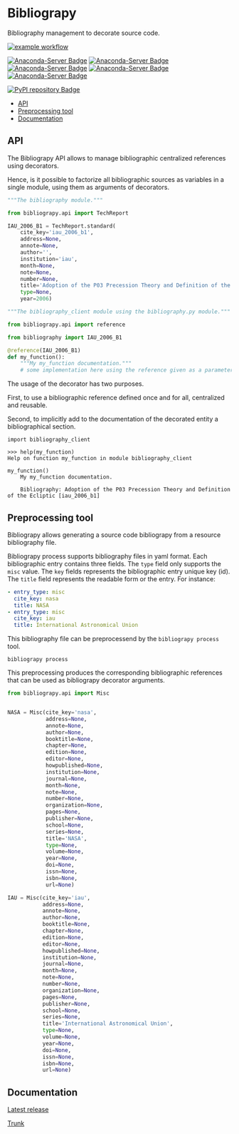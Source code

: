 # Bibliograpy

Bibliography management to decorate source code.

[![example workflow](https://github.com/SamuelAndresPascal/cosmoloj-py/actions/workflows/bibliograpy.yml/badge.svg)](https://github.com/SamuelAndresPascal/cosmoloj-py/actions)

[![Anaconda-Server Badge](https://anaconda.org/cosmoloj/bibliograpy/badges/version.svg)](https://anaconda.org/cosmoloj/bibliograpy)
[![Anaconda-Server Badge](https://anaconda.org/cosmoloj/bibliograpy/badges/latest_release_date.svg)](https://anaconda.org/cosmoloj/bibliograpy)
[![Anaconda-Server Badge](https://anaconda.org/cosmoloj/bibliograpy/badges/latest_release_relative_date.svg)](https://anaconda.org/cosmoloj/bibliograpy)
[![Anaconda-Server Badge](https://anaconda.org/cosmoloj/bibliograpy/badges/platforms.svg)](https://anaconda.org/cosmoloj/bibliograpy)
[![Anaconda-Server Badge](https://anaconda.org/cosmoloj/bibliograpy/badges/license.svg)](https://anaconda.org/cosmoloj/bibliograpy)

[![PyPI repository Badge](https://badge.fury.io/py/bibliograpy.svg)](https://badge.fury.io/py/bibliograpy)


* [API](#api)
* [Preprocessing tool](#preprocessing-tool)
* [Documentation](#documentation)



## API

The Bibliograpy API allows to manage bibliographic centralized references using decorators.

Hence, is it possible to factorize all bibliographic sources as variables in a single module, using them as arguments of
decorators.

```py
"""The bibliography module."""

from bibliograpy.api import TechReport

IAU_2006_B1 = TechReport.standard(
    cite_key='iau_2006_b1',
    address=None,
    annote=None,
    author='',
    institution='iau',
    month=None,
    note=None,
    number=None,
    title='Adoption of the P03 Precession Theory and Definition of the Ecliptic',
    type=None,
    year=2006)
```

```py
"""The bibliography_client module using the bibliography.py module."""

from bibliograpy.api import reference

from bibliography import IAU_2006_B1

@reference(IAU_2006_B1)
def my_function():
    """My my_function documentation."""
    # some implementation here using the reference given as a parameter to the decorator

```

The usage of the decorator has two purposes.

First, to use a bibliographic reference defined once and for all, centralized and reusable.

Second, to implicitly add to the documentation of the decorated entity a bibliographical section.

```
import bibliography_client

>>> help(my_function)
Help on function my_function in module bibliography_client

my_function()
    My my_function documentation.

    Bibliography: Adoption of the P03 Precession Theory and Definition of the Ecliptic [iau_2006_b1]
```

## Preprocessing tool

Bibliograpy allows generating a source code bibliograpy from a resource bibliography file.

Bibliograpy process supports bibliography files in yaml format. Each bibliographic entry contains three fields. 
The `type` field only supports the `misc` value. The `key` fields represents the bibliographic entry unique key (id).
The `title` field represents the readable form or the entry. For instance:

```yml
- entry_type: misc
  cite_key: nasa
  title: NASA
- entry_type: misc
  cite_key: iau
  title: International Astronomical Union
```

This bibliography file can be preprocessend by the `bibliograpy process` tool.

```
bibliograpy process
```

This preprocessing produces the corresponding bibliographic references that can be used as
bibliograpy decorator arguments.

```py
from bibliograpy.api import Misc


NASA = Misc(cite_key='nasa',
            address=None,
            annote=None,
            author=None,
            booktitle=None,
            chapter=None,
            edition=None,
            editor=None,
            howpublished=None,
            institution=None,
            journal=None,
            month=None,
            note=None,
            number=None,
            organization=None,
            pages=None,
            publisher=None,
            school=None,
            series=None,
            title='NASA',
            type=None,
            volume=None,
            year=None,
            doi=None,
            issn=None,
            isbn=None,
            url=None)

IAU = Misc(cite_key='iau',
           address=None,
           annote=None,
           author=None,
           booktitle=None,
           chapter=None,
           edition=None,
           editor=None,
           howpublished=None,
           institution=None,
           journal=None,
           month=None,
           note=None,
           number=None,
           organization=None,
           pages=None,
           publisher=None,
           school=None,
           series=None,
           title='International Astronomical Union',
           type=None,
           volume=None,
           year=None,
           doi=None,
           issn=None,
           isbn=None,
           url=None)
```

## Documentation

[Latest release](https://cosmoloj.com/mkdocs/bibliograpy/latest/)

[Trunk](https://cosmoloj.com/mkdocs/bibliograpy/master/)